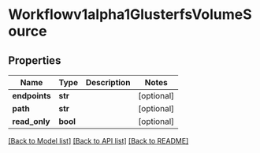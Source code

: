 # Workflowv1alpha1GlusterfsVolumeSource

## Properties
Name | Type | Description | Notes
------------ | ------------- | ------------- | -------------
**endpoints** | **str** |  | [optional] 
**path** | **str** |  | [optional] 
**read_only** | **bool** |  | [optional] 

[[Back to Model list]](../README.md#documentation-for-models) [[Back to API list]](../README.md#documentation-for-api-endpoints) [[Back to README]](../README.md)


